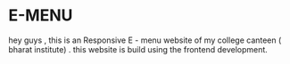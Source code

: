 # E-MENU
hey guys , this is an Responsive E - menu website of my college canteen ( bharat institute) .
this website is build using the frontend development.
